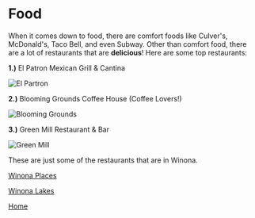 # Food

When it comes down to food, there are comfort foods like Culver's, McDonald's, Taco Bell, and even Subway. Other than comfort food, there are a lot of restaurants that are **delicious**! Here are some top restaurants:

**1.)** El Patron Mexican Grill & Cantina

![El Partron](https://media-cdn.tripadvisor.com/media/photo-s/0c/92/d5/6b/el-patron-winona-minnesota.jpg "El Patron Mexican Grill & Cantina")

**2.)** Blooming Grounds Coffee House (Coffee Lovers!)

![Blooming Grounds](https://s3.amazonaws.com/visitwinona/wp-content/uploads/2017/01/17053007/Blooming.jpg "Blooming Grounds Inside")

**3.)** Green Mill Restaurant & Bar

![Green Mill](https://media-cdn.tripadvisor.com/media/photo-s/0c/92/8e/b9/green-mill-restaurant.jpg "Green Mill Restaurant & Bar")


These are just some of the restaurants that are in Winona. 


[Winona Places](places.md)

[Winona Lakes](lake.md)

[Home](winona.md)

